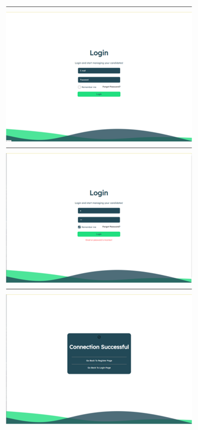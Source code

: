 ***

<img src="./images/Screenshot_1.png"/>

***

<img src="./images/Screenshot_2.png"/>

***

<img src="./images/Screenshot_3.png"/>

